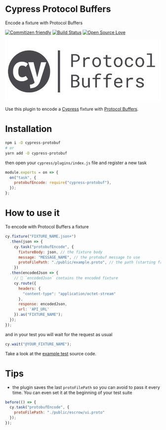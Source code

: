 # Cypress Protocol Buffers
Encode a fixture with Protocol Buffers

[![Commitizen friendly](https://img.shields.io/badge/commitizen-friendly-brightgreen.svg)](http://commitizen.github.io/cz-cli/)
[![Build Status](https://travis-ci.com/NoriSte/cypress-protobuf.svg?branch=master)](https://travis-ci.com/NoriSte/cypress-protobuf)
[![Open Source Love](https://badges.frapsoft.com/os/mit/mit.svg?v=102)](https://github.com/ellerbrock/open-source-badge/)


![Cypress Protobuf](assets/cy-protobuf.jpg)

Use this plugin to encode a [Cypress](https://www.cypress.io) fixture with [Protocol Buffers](https://developers.google.com/protocol-buffers/).

# Installation
```bash
npm i -D cypress-protobuf
# or
yarn add -D cypress-protobuf
```

then open your `cypress/plugins/index.js` file and register a new task
```javascript
module.exports = on => {
  on("task", {
    protobufEncode: require("cypress-protobuf"),
  });
};
```

# How to use it
To encode with Protocol Buffers a fixture
```javascript
cy.fixture("FIXTURE_NAME.json+")
  .then(json => {
    cy.task("protobufEncode", {
      fixtureBody: json, // the fixture body
      message: "MESSAGE_NAME", // the protobuf message to use
      protoFilePath: "./public/example.proto", // the path (starting from your project directory) to the .profo file
    })
  .then(encodedJson => {
    // 🎉 `encodedJson` contains the encoded fixture
    cy.route({
      headers: {
        "content-type": "application/octet-stream"
      },
      response: encodedJson,
      url: 'API_URL'
    }).as("FIXTURE_NAME");
  });
});
```

and in your test you will wait for the request as usual
```javascript
cy.wait("@YOUR_FIXTURE_NAME");
```

Take a look at the [example test](cypress/integration/cypress-protobuf.test.js) source code.

# Tips
- the plugin saves the last `protoFilePath` so you can avoid to pass it every time. You can even set it at the beginning of your test suite
```javascript
before(() => {
  cy.task("protobufEncode", {
    protoFilePath: "./public/escrow/ui.proto"
  });
});
```
